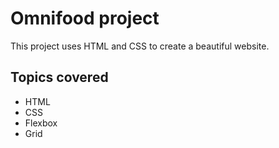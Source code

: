 # Omnifood project
This project uses HTML and CSS to create a beautiful website.

## Topics covered
+ HTML
+ CSS
+ Flexbox
+ Grid